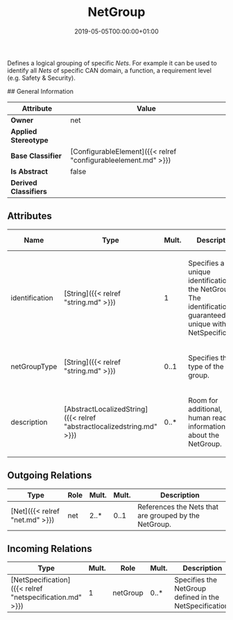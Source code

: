 ﻿---
title: NetGroup
toc: false
type: specs
date: "2019-05-05T00:00:00+01:00"
draft: false
menu_name: vec120

# Prev/next pager order (if `docs_section_pager` enabled in `params.toml`)
weight: 
---
<html>   <head>     </head>   <body>     <p> Defines a logical grouping of specific <i>Nets</i>. For example it can be used to identify all <i>Nets</i> of specific CAN domain, a function, a requirement level (e.g. Safety&#160;&amp;&#160;Security).      </p>  </body> </html>
## General Information

| Attribute               | Value |
|-------------------------|-------|
| **Owner**               | net |
| **Applied Stereotype**  |   |
| **Base Classifier**     | [ConfigurableElement]({{< relref "configurableelement.md" >}})<br/>  |
| **Is Abstract**         | false |
| **Derived Classifiers** |   |


## Attributes
|  Name  |  Type  |  Mult.  |  Description  |  Owning Classifier  |
|--------|--------|---------|---------------|--------------|
|identification | [String]({{< relref "string.md" >}}) | 1 | <html>   <head>     </head>   <body>     <p> Specifies a unique identification of the NetGroup. The identification is guaranteed to be unique within the NetSpecification.      </p>    </body> </html>  | [NetGroup]({{< relref "netgroup.md" >}}) |
|netGroupType | [String]({{< relref "string.md" >}}) | 0..1 | <html><body><p>Specifies the type of the group.  </p></body></html> | [NetGroup]({{< relref "netgroup.md" >}}) |
|description | [AbstractLocalizedString]({{< relref "abstractlocalizedstring.md" >}}) | 0..* | <html><body><p>Room for additional, human readable information about the NetGroup. </p></body></html> | [NetGroup]({{< relref "netgroup.md" >}}) |

## Outgoing Relations
|    Type  |   Role   |   Mult.   |   Mult.   |   Description   |
|----------|----------|-----------|-----------|-----------------|
| [Net]({{< relref "net.md" >}}) | net | 2..* | 0..1 | References the Nets that are grouped by the NetGroup.   |
##  Incoming Relations
|    Type  |   Mult.  |   Role    |   Mult.   |   Description  |
|----------|----------|-----------|-----------|----------------|
| [NetSpecification]({{< relref "netspecification.md" >}}) | 1 | netGroup | 0..* | Specifies the NetGroup defined in the NetSpecification.  |
